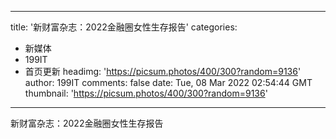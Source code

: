 
---
title: '新财富杂志：2022金融圈女性生存报告'
categories: 
 - 新媒体
 - 199IT
 - 首页更新
headimg: 'https://picsum.photos/400/300?random=9136'
author: 199IT
comments: false
date: Tue, 08 Mar 2022 02:54:44 GMT
thumbnail: 'https://picsum.photos/400/300?random=9136'
---

<div>   
新财富杂志：2022金融圈女性生存报告  
</div>
            